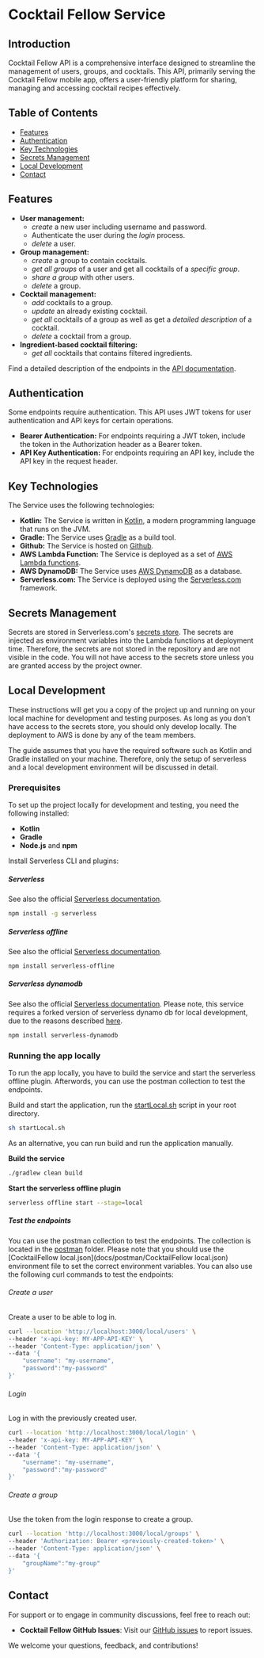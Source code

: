 # Cocktail Fellow Service

## Introduction

Cocktail Fellow API is a comprehensive interface designed to streamline the management of users, groups, and cocktails.
This API, primarily serving the Cocktail Fellow mobile app, offers a user-friendly platform for sharing, managing and
accessing cocktail recipes effectively.

## Table of Contents

- [Features](#features)
- [Authentication](#authentication)
- [Key Technologies](#key-technologies)
- [Secrets Management](#secrets-management)
- [Local Development](#local-development)
- [Contact](#contact)

## Features

- **User management:**
  - _create_ a new user including username and password.
  - Authenticate the user during the _login_ process.
  - _delete_ a user.
- **Group management:**
  - _create_ a group to contain cocktails.
  - _get all groups_ of a user and get all cocktails of a _specific group_.
  - _share a group_ with other users.
  - _delete_ a group.
- **Cocktail management:**
  - _add_ cocktails to a group.
  - _update_ an already existing cocktail.
  - _get all_ cocktails of a group as well as get a _detailed description_ of a cocktail.
  - _delete_ a cocktail from a group.
- **Ingredient-based cocktail filtering:**
  - _get all_ cocktails that contains filtered ingredients.

Find a detailed description of the endpoints in the [API documentation](docs/api/cocktailfellow.openapi.yaml).

## Authentication

Some endpoints require authentication. This API uses JWT tokens for user authentication and API keys for certain
operations.

- **Bearer Authentication:** For endpoints requiring a JWT token, include the token in the Authorization header as a
  Bearer token.
- **API Key Authentication:** For endpoints requiring an API key, include the API key in the request header.

## Key Technologies

The Service uses the following technologies:

- **Kotlin:** The Service is written in [Kotlin](https://kotlinlang.org/), a modern programming language that runs on
  the JVM.
- **Gradle:** The Service uses [Gradle](https://gradle.org/) as a build tool.
- **Github:** The Service is hosted on [Github](https://github.com/).
- **AWS Lambda Function:** The Service is deployed as a set of [AWS Lambda functions](https://aws.amazon.com/lambda/).
- **AWS DynamoDB:** The Service uses [AWS DynamoDB](https://aws.amazon.com/dynamodb/) as a database.
- **Serverless.com:** The Service is deployed using the [Serverless.com](https://www.serverless.com/) framework.

## Secrets Management

Secrets are stored in Serverless.com's [secrets store](https://www.serverless.com/secrets). The secrets are injected as
environment variables into the Lambda functions at deployment time. Therefore, the secrets are not stored in the
repository and are not visible in the code. You will not have access to the secrets store unless you are granted access
by the project owner.

## Local Development

These instructions will get you a copy of the project up and running on your local machine for development and testing
purposes. As long as you don't have access to the secrets store, you should only develop locally. The deployment to AWS
is done by any of the team members.

The guide assumes that you have the required software such as Kotlin and Gradle installed on your machine. Therefore,
only the setup of serverless and a local development environment will be discussed in detail.

### Prerequisites

To set up the project locally for development and testing, you need the following installed:
- **Kotlin**
- **Gradle**
- **Node.js** and **npm**

Install Serverless CLI and plugins:

##### Serverless

See also the official [Serverless documentation](https://www.serverless.com/framework/docs/getting-started).

```bash
npm install -g serverless
```

##### Serverless offline

See also the official [Serverless documentation](https://www.serverless.com/plugins/serverless-offline).

```bash
npm install serverless-offline
```

##### Serverless dynamodb

See also the official [Serverless documentation](https://www.serverless.com/plugins/serverless-dynamodb-local). Please
note, this service requires a forked version of serverless dynamo db for local development, due to the reasons
described [here](https://github.com/raisenational/serverless-dynamodb#migrating-from-serverless-dynamodb-local).

```bash
npm install serverless-dynamodb
```

### Running the app locally

To run the app locally, you have to build the service and start the serverless offline plugin. Afterwords, you can use
the postman collection to test the endpoints.

Build and start the application, run the [startLocal.sh](startLocal.sh) script in your root directory.

```bash
sh startLocal.sh
```

As an alternative, you can run build and run the application manually.

**Build the service**

```bash
./gradlew clean build
```

**Start the serverless offline plugin**

```bash
serverless offline start --stage=local
```

##### Test the endpoints

You can use the postman collection to test the endpoints. The collection is located in the [postman](docs/postman)
folder. Please note that you should use the [CocktailFellow local.json](docs/postman/CocktailFellow local.json)
environment file to set the correct environment variables. You can also use the following curl commands to test the
endpoints:

###### Create a user

Create a user to be able to log in.

```bash
curl --location 'http://localhost:3000/local/users' \
--header 'x-api-key: MY-APP-API-KEY' \
--header 'Content-Type: application/json' \
--data '{
    "username": "my-username",
    "password":"my-password"
}'
```

###### Login

Log in with the previously created user.

```bash
curl --location 'http://localhost:3000/local/login' \
--header 'x-api-key: MY-APP-API-KEY' \
--header 'Content-Type: application/json' \
--data '{
    "username": "my-username",
    "password":"my-password"
}'
```

###### Create a group

Use the token from the login response to create a group.

```bash
curl --location 'http://localhost:3000/local/groups' \
--header 'Authorization: Bearer <previously-created-token>' \
--header 'Content-Type: application/json' \
--data '{
    "groupName":"my-group"
}'
```

## Contact

For support or to engage in community discussions, feel free to reach out:

- **Cocktail Fellow GitHub Issues**: Visit
  our [GitHub issues](https://github.com/huhninho/service-cocktailfellow/issues) to report issues.

We welcome your questions, feedback, and contributions!
